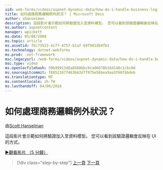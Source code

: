 ```yaml
---
uid: web-forms/videos/aspnet-dynamic-data/how-do-i-handle-business-logic-exceptions
title: 如何處理商務邏輯例外狀況？ | Microsoft Docs
author: shanselman
description: 這段影片會示範如何將驗證加入至資料模型。 您可以看到該驗證邏輯會反映在 UI 的方式。
ms.author: aspnetcontent
manager: wpickett
ms.date: 05/08/2008
ms.topic: article
ms.assetid: f6c73522-4c77-4757-b1af-69f9d1db4fb1
ms.technology: dotnet-webforms
ms.prod: .net-framework
msc.legacyurl: /web-forms/videos/aspnet-dynamic-data/how-do-i-handle-business-logic-exceptions
msc.type: video
ms.openlocfilehash: 59b99913d8a8568bbc9ca86678b16d140c1cbc0d
ms.sourcegitcommit: f8852267f463b62d7f975e56bea9aa3f68fbbdeb
ms.translationtype: MT
ms.contentlocale: zh-TW
ms.lasthandoff: 04/06/2018
---
```

<a name="how-do-i-handle-business-logic-exceptions"></a>如何處理商務邏輯例外狀況？
====================
由[Scott Hanselman](https://github.com/shanselman)

這段影片會示範如何將驗證加入至資料模型。 您可以看到該驗證邏輯會反映在 UI 的方式。

[&#9654;觀看影片 （5 分鐘）](https://channel9.msdn.com/Blogs/ASP-NET-Site-Videos/how-do-i-handle-business-logic-exceptions)

> [!div class="step-by-step"]
> [上一頁](how-do-i-change-how-my-fields-render.md)
> [下一頁](how-do-i-make-custom-pages.md)
